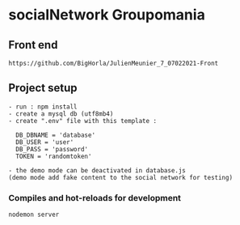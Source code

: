 # socialNetwork Groupomania 

## Front end
```
https://github.com/BigHorla/JulienMeunier_7_07022021-Front
```

## Project setup
```
- run : npm install
- create a mysql db (utf8mb4)
- create ".env" file with this template :

  DB_DBNAME = 'database'
  DB_USER = 'user'
  DB_PASS = 'password'
  TOKEN = 'randomtoken'

- the demo mode can be deactivated in database.js
(demo mode add fake content to the social network for testing)
```

### Compiles and hot-reloads for development
```
nodemon server
```
